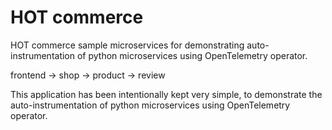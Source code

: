 # HOT commerce

HOT commerce sample microservices for demonstrating auto-instrumentation of python microservices using OpenTelemetry operator.

frontend -> shop -> product -> review

This application has been intentionally kept very simple, to demonstrate the auto-instrumentation of python microservices using OpenTelemetry operator.


